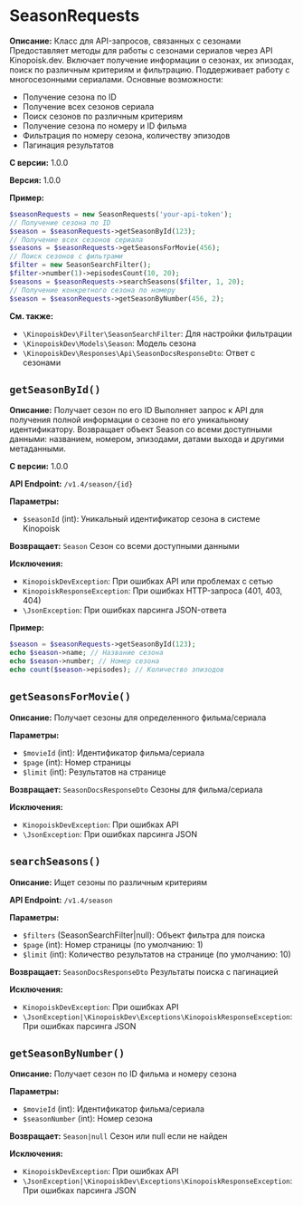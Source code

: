 # SeasonRequests

**Описание:** Класс для API-запросов, связанных с сезонами
Предоставляет методы для работы с сезонами сериалов через API Kinopoisk.dev.
Включает получение информации о сезонах, их эпизодах, поиск по различным
критериям и фильтрацию. Поддерживает работу с многосезонными сериалами.
Основные возможности:
- Получение сезона по ID
- Получение всех сезонов сериала
- Поиск сезонов по различным критериям
- Получение сезона по номеру и ID фильма
- Фильтрация по номеру сезона, количеству эпизодов
- Пагинация результатов

**С версии:** 1.0.0

**Версия:** 1.0.0

**Пример:**
```php
$seasonRequests = new SeasonRequests('your-api-token');
// Получение сезона по ID
$season = $seasonRequests->getSeasonById(123);
// Получение всех сезонов сериала
$seasons = $seasonRequests->getSeasonsForMovie(456);
// Поиск сезонов с фильтрами
$filter = new SeasonSearchFilter();
$filter->number(1)->episodesCount(10, 20);
$seasons = $seasonRequests->searchSeasons($filter, 1, 20);
// Получение конкретного сезона по номеру
$season = $seasonRequests->getSeasonByNumber(456, 2);
```

**См. также:**

* `\KinopoiskDev\Filter\SeasonSearchFilter`: Для настройки фильтрации
* `\KinopoiskDev\Models\Season`: Модель сезона
* `\KinopoiskDev\Responses\Api\SeasonDocsResponseDto`: Ответ с сезонами

## `getSeasonById()`

**Описание:** Получает сезон по его ID
Выполняет запрос к API для получения полной информации о сезоне
по его уникальному идентификатору. Возвращает объект Season
со всеми доступными данными: названием, номером, эпизодами,
датами выхода и другими метаданными.

**С версии:** 1.0.0

**API Endpoint:** `/v1.4/season/{id}`

**Параметры:**

* `$seasonId` (int): Уникальный идентификатор сезона в системе Kinopoisk

**Возвращает:** `Season` Сезон со всеми доступными данными

**Исключения:**

* `KinopoiskDevException`: При ошибках API или проблемах с сетью
* `KinopoiskResponseException`: При ошибках HTTP-запроса (401, 403, 404)
* `\JsonException`: При ошибках парсинга JSON-ответа

**Пример:**
```php
$season = $seasonRequests->getSeasonById(123);
echo $season->name; // Название сезона
echo $season->number; // Номер сезона
echo count($season->episodes); // Количество эпизодов
```

## `getSeasonsForMovie()`

**Описание:** Получает сезоны для определенного фильма/сериала

**Параметры:**

* `$movieId` (int): Идентификатор фильма/сериала
* `$page` (int): Номер страницы
* `$limit` (int): Результатов на странице

**Возвращает:** `SeasonDocsResponseDto` Сезоны для фильма/сериала

**Исключения:**

* `KinopoiskDevException`: При ошибках API
* `\JsonException`: При ошибках парсинга JSON

## `searchSeasons()`

**Описание:** Ищет сезоны по различным критериям

**API Endpoint:** `/v1.4/season`

**Параметры:**

* `$filters` (SeasonSearchFilter|null): Объект фильтра для поиска
* `$page` (int): Номер страницы (по умолчанию: 1)
* `$limit` (int): Количество результатов на странице (по умолчанию: 10)

**Возвращает:** `SeasonDocsResponseDto` Результаты поиска с пагинацией

**Исключения:**

* `KinopoiskDevException`: При ошибках API
* `\JsonException|\KinopoiskDev\Exceptions\KinopoiskResponseException`: При ошибках парсинга JSON

## `getSeasonByNumber()`

**Описание:** Получает сезон по ID фильма и номеру сезона

**Параметры:**

* `$movieId` (int): Идентификатор фильма/сериала
* `$seasonNumber` (int): Номер сезона

**Возвращает:** `Season|null` Сезон или null если не найден

**Исключения:**

* `KinopoiskDevException`: При ошибках API
* `\JsonException|\KinopoiskDev\Exceptions\KinopoiskResponseException`: При ошибках парсинга JSON

